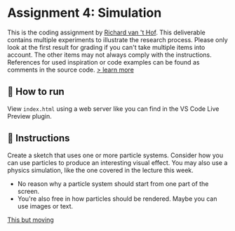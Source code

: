 # Assignment 4: Simulation
This is the coding assignment by [Richard van 't Hof](https://www.therichard.space). This deliverable contains multiple experiments to illustrate the research process. Please only look at the first result for grading if you can't take multiple items into account. The other items may not always comply with the instructions. References for used inspiration or code examples can be found as comments in the source code.
[> learn more](notes.md)

## 🚀 How to run
View `index.html` using a web server like you can find in the VS Code Live Preview plugin.

## 📄 Instructions
Create a sketch that uses one or more particle systems.
Consider how you can use particles to produce an interesting visual effect.
You may also use a physics simulation, like the one covered in the lecture this week.


- No reason why a particle system should start from one part of the screen.
- You're also free in how particles should be rendered. Maybe you can use images or text.

[This but moving]('assets/sample.png')